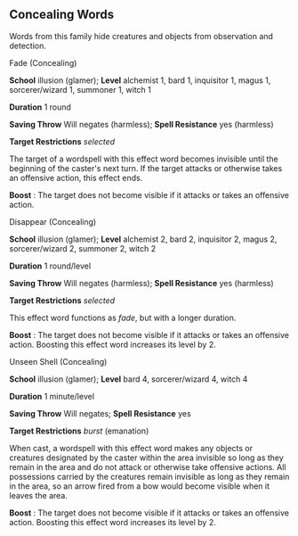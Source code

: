 ## Concealing Words

Words from this family hide creatures and objects from observation and detection.

Fade (Concealing)

**School** illusion (glamer); **Level** alchemist 1, bard 1, inquisitor 1, magus 1, sorcerer/wizard 1, summoner 1, witch 1

**Duration** 1 round

**Saving Throw** Will negates (harmless); **Spell Resistance** yes (harmless)

**Target Restrictions** _selected_

The target of a wordspell with this effect word becomes invisible until the beginning of the caster's next turn. If the target attacks or otherwise takes an offensive action, this effect ends.

**Boost** : The target does not become visible if it attacks or takes an offensive action.

Disappear (Concealing)

**School** illusion (glamer); **Level** alchemist 2, bard 2, inquisitor 2, magus 2, sorcerer/wizard 2, summoner 2, witch 2

**Duration** 1 round/level

**Saving Throw** Will negates (harmless); **Spell Resistance** yes (harmless)

**Target Restrictions** _selected_

This effect word functions as _fade_, but with a longer duration.

**Boost** : The target does not become visible if it attacks or takes an offensive action. Boosting this effect word increases its level by 2.

Unseen Shell (Concealing)

**School** illusion (glamer); **Level** bard 4, sorcerer/wizard 4, witch 4

**Duration** 1 minute/level

**Saving Throw** Will negates; **Spell Resistance** yes

**Target Restrictions** _burst_ (emanation)

When cast, a wordspell with this effect word makes any objects or creatures designated by the caster within the area invisible so long as they remain in the area and do not attack or otherwise take offensive actions. All possessions carried by the creatures remain invisible as long as they remain in the area, so an arrow fired from a bow would become visible when it leaves the area.

**Boost** : The target does not become visible if it attacks or takes an offensive action. Boosting this effect word increases its level by 2.

